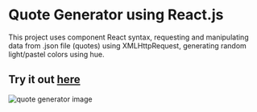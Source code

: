 # Quote Generator using React.js

This project uses component React syntax, requesting and manipulating data from .json file (quotes) using XMLHttpRequest, generating random light/pastel colors using hue.

## Try it out [here](https://fotscode.github.io/react-quote-generator/)

![quote generator image](https://i.imgur.com/UIPOa0c.png)


